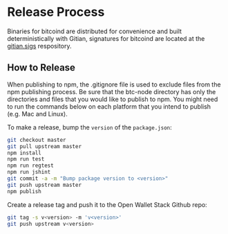 # Release Process

Binaries for bitcoind are distributed for convenience and built deterministically with Gitian, signatures for bitcoind are located at the [gitian.sigs](https://github.com/owstack/gitian.sigs) respository.

## How to Release

When publishing to npm, the .gitignore file is used to exclude files from the npm publishing process. Be sure that the btc-node directory has only the directories and files that you would like to publish to npm. You might need to run the commands below on each platform that you intend to publish (e.g. Mac and Linux).

To make a release, bump the `version` of the `package.json`:

```bash
git checkout master
git pull upstream master
npm install
npm run test
npm run regtest
npm run jshint
git commit -a -m "Bump package version to <version>"
git push upstream master
npm publish
```

Create a release tag and push it to the Open Wallet Stack Github repo:

```bash
git tag -s v<version> -m 'v<version>'
git push upstream v<version>
```
